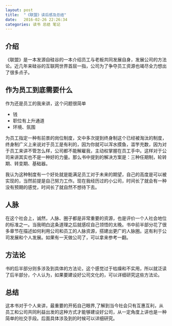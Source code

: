 ```yaml
---
layout: post
title:  "《联盟》读后感及总结"
date:   2016-02-26 22:26:34
categories: 读书 总结 笔记
---
```


## 介绍
《联盟》是一本发源自硅谷的一本介绍员工与老板共同发展自身，发展公司的方法论。近几年来硅谷的互联网世界首屈一指，公司为了争夺员工资源也竭尽全力想出了很多点子。

## 作为员工到底需要什么
作为还是员工的我来讲，这个问题很简单
- 钱
- 职位有上升通道
- 环境、氛围

为员工指定一种有前景的岗位制度，文中多次提到终身制这个已经被淘汰的制度，终身制广义上来说对于员工是有利的，因为你就可以浑水摸鱼，滥竽充数，因为对于员工来讲不管怎么样，公司都不能解雇我，主动权掌握在员工手中。这样对于公司来讲其实也不是一种好的力量。那么书中提到的解决方案是：三种任期制，轮转期、转变期、基础器。

我认为这种制度有一个好处就是能满足员工对于未来的期望，自己的高度是可以被实现的，当然前提是自己努力工作。现在我经历过的小公司，时间长了就会有一种没有预期的感觉，时间长了就自然不想待下去。

## 人脉
在这个社会上，诚然，人脉、圈子都是非常重要的资源，也是评价一个人社会地位的标准之一。当我明白这条道理之后就感叹自己领悟的太晚。书中前半部分花了很多章节在描述如何利用公司和员工的人脉资源，搭建出更广的人脉圈。这有利于公司发展和个人发展。如果有一天做公司了，可以拿来参考一翻。

## 方法论
书的后半部分则多涉及到具体的方法论，这个感觉过于枯燥和不实用，所以就泛读了后半部分，个人认为，如果要建设好公司文化的，可以详细研究这些方法论。

## 总结
这本书对于个人来讲，最重要的开拓自己眼界,了解到当今社会只有互惠互利，从员工和公司共同利益出发的这种方式才能够建设好公司，从一定角度上讲也是一种简单的社交手段。后面具体涉及到的时候可以详细研究。
